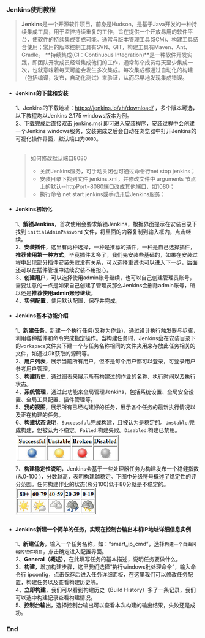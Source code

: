### Jenkins使用教程
>**Jenkins**是一个开源软件项目，前身是Hudson，是基于Java开发的一种持续集成工具，用于监控持续重复的工作，旨在提供一个开放易用的软件平台，使软件的持续集成变成可能。通常与版本管理工具(SCM)、构建工具结合使用；常用的版本控制工具有SVN、GIT，构建工具有Maven、Ant、Gradle。
>**持续集成(CI：Continuous Integration)**是一种软件开发实践，即团队开发成员经常集成他们的工作，通常每个成员每天至少集成一次，也就意味着每天可能会发生多次集成。每次集成都通过自动化的构建（包括编译，发布，自动化测试）来验证，从而尽早地发现集成错误。

+ #### Jenkins的下载和安装
   1、Jenkins的下载地址：https://jenkins.io/zh/download/ ，多个版本可选，以下教程均以Jenkins 2.175 windows版本为例。</br>
   2、下载完成后直接双击 jenkins.msi 即可进入安装程序，安装过程中会创建一个Jenkins windows服务，安装完成之后会自动在浏览器中打开Jenkins的可视化操作界面，默认端口为`8080`。
   </br></br>
   >如何修改默认端口8080
   >- 关闭Jenkins服务，可手动关闭也可通过命令行net stop jenkins；
   >- 安装目录下找到文件 jenkins.xml，并修改文件中 arguments 节点上的默认--httpPort=8080端口改成其他端口，如1080；
   >- 执行命令 net start jenkins或手动开启Jenkins服务；
+ #### Jenkins初始化
   1、**解锁Jenkins**，首次使用会要求解锁Jenkins，根据界面提示在安装目录下找到 `initialAdminPassword` 文件，将里面的内容复制到输入框内，点击继续。
   </br>
   2、**安装插件**，这里有两种选择，一种是推荐的插件，一种是自己选择插件，**推荐使用第一种方式**，毕竟插件太多了，我们先安装些基础的，如果在安装过程中出现部分插件安装失败没有关系，可以选择重试也可以进入下一步，后面还可以在插件管理中陆续安装不用担心。
   </br>
   3、**创建用户**，可以选择使用admin账号继续，也可以自己创建管理员账号，需要注意的一点是如果自己创建了管理员那么Jenkins会删除admin账号，所以还是**推荐使用admin账号继续**。
   </br>
   4、**实例配置**，使用默认配置，保存并完成。
+ #### Jenkins基本功能介绍
   1、**新建任务**，新建一个执行任务(又称为作业)，通过设计执行触发器与步骤，利用各种插件和命令完成指定操作。当构建任务时，Jenkins会在安装目录下的`workspace`文件夹下建一个与任务名称相同的文件夹用来存放此任务相关的文件，如通过Git获取的源码等。</br>
   2、**用户列表**，展示当前所有用户，但不是每个用户都可以登录，可登录用户参考用户管理。</br>
   3、**构建历史**，通过图表来展示所有构建过的作业的名称、执行时间以及执行状态。</br>
   4、**系统管理**，通过此功能来全局管理Jenkins，包括系统设置、全局安全设置、全局工具配置、插件管理等。</br>
   5、**我的视图**，展示所有已经构建好的任务，展示各个任务的最新执行情况以及正在构建的任务。</br>
   6、**构建状态说明**，`Successful`:完成构建，且被认为是稳定的。`Unstable`:完成构建，但被认为不稳定。`Failed`:构建失败。`Disabled`:构建已禁用。
   ![avatar](/Images/buildstate.png)</br>
   7、**构建稳定性说明**，Jenkins会基于一些处理器任务为构建发布一个稳健指数 (从0-100 )，分数越高，表明构建越稳定。下图中分级符号概述了稳定性的评分范围。任何构建作业的状态(总分100)低于80分就是不稳定的。
   ![avatar](/Images/buildstability.png)
+ #### Jenkins新建一个简单的任务，实现在控制台输出本机IP地址详细信息实例
   1、**新建任务**，输入一个任务名称，如：“smart_ip_cmd”，选择`构建一个自由风格的软件项目`，点击确定进入配置界面。</br>
   2、**General（概述）**，在此填写任务的基本描述，说明任务要做什么。</br>
   3、**构建**，增加构建步骤，这里我们选择“执行windows批处理命令”，输入命令行 ipconfig，点击保存后进入任务详细面板，在这里我们可以修改任务配置，构建任务以及查看构建历史等。</br>
   4、**立即构建**，我们可以看到构建历史（Build History）多了一条记录，我们可以选中构建记录查看构建情况。</br>
   5、**控制台输出**，选择控制台输出可以查看本次构建的输出结果，失败还是成功。
### End